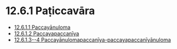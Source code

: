 

# 12.6.1 Paṭiccavāra

* [12.6.1.1 Paccayānuloma](12.6.1/12.6.1.1.md)
* [12.6.1.2 Paccayapaccanīya](12.6.1/12.6.1.2.md)
* [12.6.1.3--4 Paccayānulomapaccanīya-paccayapaccanīyānuloma](12.6.1/12.6.1.3--4.md)




